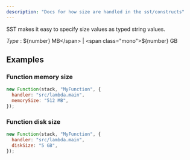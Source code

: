```yaml
---
description: "Docs for how size are handled in the sst/constructs"
---
```


SST makes it easy to specify size values as typed string values.

_Type_ : <span class="mono">${number} MB</span> | <span class="mono">${number} GB</span>

## Examples

### Function memory size

```js {3}
new Function(stack, "MyFunction", {
  handler: "src/lambda.main",
  memorySize: "512 MB",
});
```

### Function disk size

```js {3}
new Function(stack, "MyFunction", {
  handler: "src/lambda.main",
  diskSize: "5 GB",
});
```
